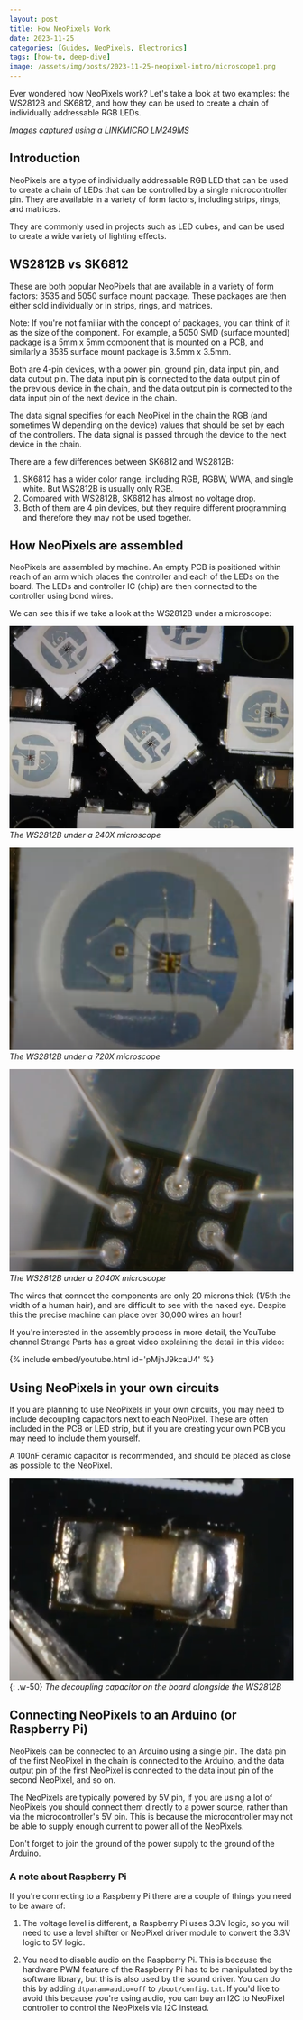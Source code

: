 ```yaml
---
layout: post
title: How NeoPixels Work
date: 2023-11-25
categories: [Guides, NeoPixels, Electronics]
tags: [how-to, deep-dive]
image: /assets/img/posts/2023-11-25-neopixel-intro/microscope1.png
---
```


Ever wondered how NeoPixels work? Let's take a look at two examples: the WS2812B and SK6812, and how they can be used to create a chain of individually addressable RGB LEDs.

_Images captured using a [LINKMICRO LM249MS](https://www.amazon.de/dp/B09VT1Z6L8)_

## Introduction

NeoPixels are a type of individually addressable RGB LED that can be used to create a chain of LEDs that can be controlled by a single microcontroller pin. They are available in a variety of form factors, including strips, rings, and matrices.

They are commonly used in projects such as LED cubes, and can be used to create a wide variety of lighting effects.

## WS2812B vs SK6812

These are both popular NeoPixels that are available in a variety of form factors: 3535 and 5050 surface mount package. These packages are then either sold individually or in strips, rings, and matrices.

Note: If you're not familiar with the concept of packages, you can think of it as the size of the component. For example, a 5050 SMD (surface mounted) package is a 5mm x 5mm component that is mounted on a PCB, and similarly a 3535 surface mount package is 3.5mm x 3.5mm.

Both are 4-pin devices, with a power pin, ground pin, data input pin, and data output pin. The data input pin is connected to the data output pin of the previous device in the chain, and the data output pin is connected to the data input pin of the next device in the chain.

The data signal specifies for each NeoPixel in the chain the RGB (and sometimes W depending on the device) values that should be set by each of the controllers. The data signal is passed through the device to the next device in the chain.

There are a few differences between SK6812 and WS2812B:
1. SK6812 has a wider color range, including RGB, RGBW, WWA, and single white. But WS2812B is usually only RGB.
1. Compared with WS2812B, SK6812 has almost no voltage drop. 
1. Both of them are 4 pin devices, but they require different programming and therefore they may not be used together.

## How NeoPixels are assembled

NeoPixels are assembled by machine. An empty PCB is positioned within reach of an arm which places the controller and each of the LEDs on the board. The LEDs and controller IC (chip) are then connected to the controller using bond wires.

We can see this if we take a look at the WS2812B under a microscope:

![WS2812B under a 240X microscope](/assets/img/posts/2023-11-25-neopixel-intro/microscope1.png)
_The WS2812B under a 240X microscope_

![WS2812B under a 720X microscope](/assets/img/posts/2023-11-25-neopixel-intro/microscope2.png)
_The WS2812B under a 720X microscope_

![WS2812B under a 2040X microscope](/assets/img/posts/2023-11-25-neopixel-intro/microscope3.png)
_The WS2812B under a 2040X microscope_

The wires that connect the components are only 20 microns thick (1/5th the width of a human hair), and are difficult to see with the naked eye. Despite this the precise machine can place over 30,000 wires an hour!

If you're interested in the assembly process in more detail, the YouTube channel Strange Parts has a great video explaining the detail in this video:

{% include embed/youtube.html id='pMjhJ9kcaU4' %}

## Using NeoPixels in your own circuits

If you are planning to use NeoPixels in your own circuits, you may need to include decoupling capacitors next to each NeoPixel. These are often included in the PCB or LED strip, but if you are creating your own PCB you may need to include them yourself.

A 100nF ceramic capacitor is recommended, and should be placed as close as possible to the NeoPixel.

![WS2812B With decoupling capacitors](/assets/img/posts/2023-11-25-neopixel-intro/microscope4.png){: .w-50}
_The decoupling capacitor on the board alongside the WS2812B_


## Connecting NeoPixels to an Arduino (or Raspberry Pi)

NeoPixels can be connected to an Arduino using a single pin. The data pin of the first NeoPixel in the chain is connected to the Arduino, and the data output pin of the first NeoPixel is connected to the data input pin of the second NeoPixel, and so on.

The NeoPixels are typically powered by 5V pin, if you are using a lot of NeoPixels you should connect them directly to a power source, rather than via the microcontroller's 5V pin. This is because the microcontroller may not be able to supply enough current to power all of the NeoPixels.

Don't forget to join the ground of the power supply to the ground of the Arduino.

### A note about Raspberry Pi

If you're connecting to a Raspberry Pi there are a couple of things you need to be aware of:

1. The voltage level is different, a Raspberry Pi uses 3.3V logic, so you will need to use a level shifter or NeoPixel driver module to convert the 3.3V logic to 5V logic.

1. You need to disable audio on the Raspberry Pi. This is because the hardware PWM feature of the Raspberry Pi has to be manipulated by the software library, but this is also used by the sound driver. You can do this by adding `dtparam=audio=off` to `/boot/config.txt`. If you'd like to avoid this because you're using audio, you can buy an I2C to NeoPixel controller to control the NeoPixels via I2C instead. 